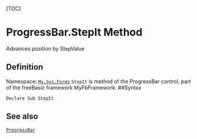 [TOC]
# ProgressBar.StepIt Method
Advances position by StepValue
## Definition
Namespace: [`My.Sys.Forms`](My.Sys.Forms.md)
`StepIt` is method of the ProgressBar control, part of the freeBasic framework MyFbFramework.
##Syntax
```freeBasic
Declare Sub StepIt
```

## See also
[`ProgressBar`](ProgressBar.md)
